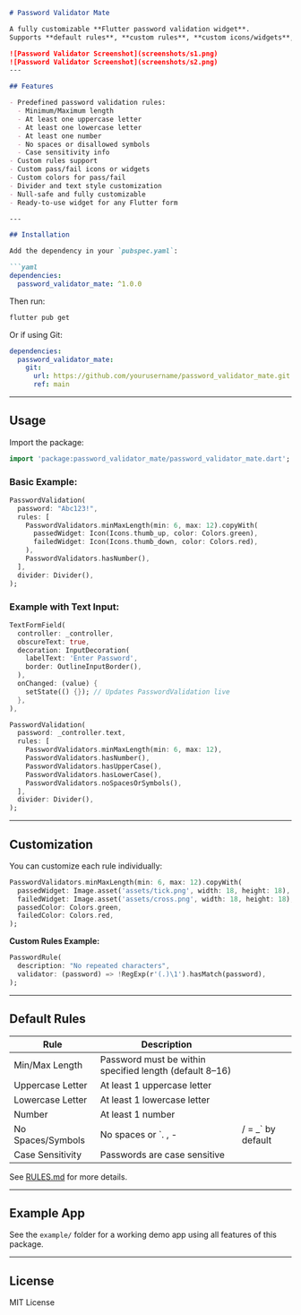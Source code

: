 
````markdown
# Password Validator Mate

A fully customizable **Flutter password validation widget**.  
Supports **default rules**, **custom rules**, **custom icons/widgets**, colors, and flexible validations.

![Password Validator Screenshot](screenshots/s1.png)
![Password Validator Screenshot](screenshots/s2.png)
---

## Features

- Predefined password validation rules:
  - Minimum/Maximum length
  - At least one uppercase letter
  - At least one lowercase letter
  - At least one number
  - No spaces or disallowed symbols
  - Case sensitivity info
- Custom rules support
- Custom pass/fail icons or widgets
- Custom colors for pass/fail
- Divider and text style customization
- Null-safe and fully customizable
- Ready-to-use widget for any Flutter form

---

## Installation

Add the dependency in your `pubspec.yaml`:

```yaml
dependencies:
  password_validator_mate: ^1.0.0
````

Then run:

```bash
flutter pub get
```

Or if using Git:

```yaml
dependencies:
  password_validator_mate:
    git:
      url: https://github.com/yourusername/password_validator_mate.git
      ref: main
```

---

## Usage

Import the package:

```dart
import 'package:password_validator_mate/password_validator_mate.dart';
```

### Basic Example:

```dart
PasswordValidation(
  password: "Abc123!",
  rules: [
    PasswordValidators.minMaxLength(min: 6, max: 12).copyWith(
      passedWidget: Icon(Icons.thumb_up, color: Colors.green),
      failedWidget: Icon(Icons.thumb_down, color: Colors.red),
    ),
    PasswordValidators.hasNumber(),
  ],
  divider: Divider(),
);
```

### Example with Text Input:

```dart
TextFormField(
  controller: _controller,
  obscureText: true,
  decoration: InputDecoration(
    labelText: 'Enter Password',
    border: OutlineInputBorder(),
  ),
  onChanged: (value) {
    setState(() {}); // Updates PasswordValidation live
  },
),

PasswordValidation(
  password: _controller.text,
  rules: [
    PasswordValidators.minMaxLength(min: 6, max: 12),
    PasswordValidators.hasNumber(),
    PasswordValidators.hasUpperCase(),
    PasswordValidators.hasLowerCase(),
    PasswordValidators.noSpacesOrSymbols(),
  ],
  divider: Divider(),
);
```

---

## Customization

You can customize each rule individually:

```dart
PasswordValidators.minMaxLength(min: 6, max: 12).copyWith(
  passedWidget: Image.asset('assets/tick.png', width: 18, height: 18),
  failedWidget: Image.asset('assets/cross.png', width: 18, height: 18),
  passedColor: Colors.green,
  failedColor: Colors.red,
);
```

**Custom Rules Example:**

```dart
PasswordRule(
  description: "No repeated characters",
  validator: (password) => !RegExp(r'(.)\1').hasMatch(password),
);
```

---

## Default Rules

| Rule              | Description                                             |                     |
| ----------------- | ------------------------------------------------------- | ------------------- |
| Min/Max Length    | Password must be within specified length (default 8–16) |                     |
| Uppercase Letter  | At least 1 uppercase letter                             |                     |
| Lowercase Letter  | At least 1 lowercase letter                             |                     |
| Number            | At least 1 number                                       |                     |
| No Spaces/Symbols | No spaces or \`. , -                                    | / = \_\` by default |
| Case Sensitivity  | Passwords are case sensitive                            |                     |

See [RULES.md](RULES.md) for more details.

---

## Example App

See the `example/` folder for a working demo app using all features of this package.

---

## License

MIT License

